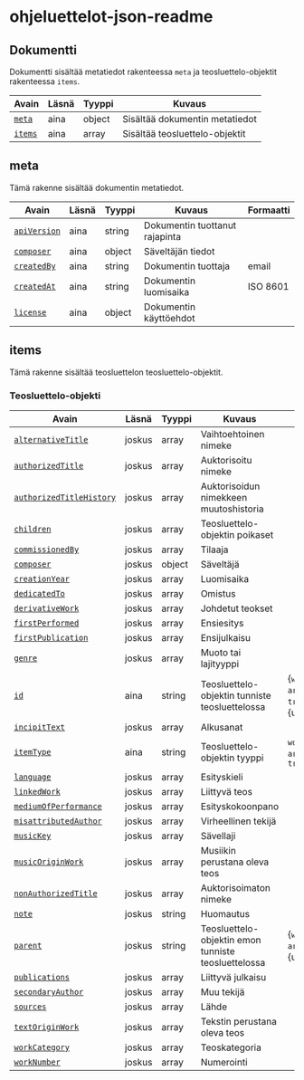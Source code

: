 # ohjeluettelot-json-readme

## Dokumentti

Dokumentti sisältää metatiedot rakenteessa `meta` ja teosluettelo-objektit rakenteessa `items`.

| Avain | Läsnä | Tyyppi | Kuvaus |
| --- | --- | --- | --- |
| [`meta`](#meta) | aina | object | Sisältää dokumentin metatiedot |
| [`items`](#items) | aina  | array | Sisältää teosluettelo-objektit |

## meta

Tämä rakenne sisältää dokumentin metatiedot.

| Avain | Läsnä | Tyyppi | Kuvaus | Formaatti |
| --- | --- | --- | --- | --- |
| [`apiVersion`](meta/apiVersion.md) | aina | string |  Dokumentin tuottanut rajapinta |  |
| [`composer`](meta/composer.md) | aina | object | Säveltäjän tiedot |  |
| [`createdBy`](meta/createdBy.md) | aina | string |  Dokumentin tuottaja | email |
| [`createdAt`](meta/createdAt.md) | aina | string |  Dokumentin luomisaika | ISO 8601 |
| [`license`](meta/license.md) | aina | object |  Dokumentin käyttöehdot |  |


## items

Tämä rakenne sisältää teosluettelon teosluettelo-objektit.

### Teosluettelo-objekti

| Avain | Läsnä | Tyyppi | Kuvaus | Formaatti |
| --- | --- | --- | --- | --- |
| [`alternativeTitle`](items/alternativeTitle.md) | joskus | array | Vaihtoehtoinen nimeke | |
| [`authorizedTitle`](items/authorizedTitle.md) | joskus | array | Auktorisoitu nimeke  | |
| [`authorizedTitleHistory`](items/authorizedTitleHistory.md) | joskus | array | Auktorisoidun nimekkeen muutoshistoria | |
| [`children`](items/children.md) | joskus | array | Teosluettelo-objektin poikaset  | |
| [`commissionedBy`](items/commissionedBy.md) | joskus | array | Tilaaja  | |
| [`composer`](items/composer.md) | joskus | object | Säveltäjä | |
| [`creationYear`](items/creationYear.md) | joskus | array | Luomisaika | |
| [`dedicatedTo`](items/dedicatedTo.md) | joskus | array | Omistus | |
| [`derivativeWork`](items/derivativeWork.md) | joskus | array | Johdetut teokset | |
| [`firstPerformed`](items/firstPerformed.md) | joskus | array | Ensiesitys | |
| [`firstPublication`](items/firstPublication.md) | joskus | array | Ensijulkaisu | |
| [`genre`](items/genre.md) | joskus | array | Muoto tai lajityyppi | |
| [`id`](items/id.md) | aina  | string | Teosluettelo-objektin tunniste teosluettelossa | {`work` \| `part` \| `arrangement` \| `translation`}-{uuid} |
| [`incipitText`](items/incipitText.md) | joskus | array | Alkusanat | |
| [`itemType`](items/itemType.md) | aina | string | Teosluettelo-objektin tyyppi | `work` \| `part` \| `arrangement` \| `translation`  |
| [`language`](items/language.md) | joskus | array | Esityskieli | |
| [`linkedWork`](items/linkedWork.md) | joskus | array | Liittyvä teos | |
| [`mediumOfPerformance`](items/mediumOfPerformance.md) | joskus | array | Esityskokoonpano | |
| [`misattributedAuthor`](items/misattributedAuthor.md) | joskus | array | Virheellinen tekijä | |
| [`musicKey`](items/musicKey.md) | joskus | array | Sävellaji | |
| [`musicOriginWork`](items/musicOriginWork.md) | joskus | array | Musiikin perustana oleva teos | |
| [`nonAuthorizedTitle`](items/nonAuthorizedTitle.md) | joskus | array | Auktorisoimaton nimeke | |
| [`note`](items/note.md) | joskus | string | Huomautus | |
| [`parent`](items/parent.md) | joskus  | string | Teosluettelo-objektin emon tunniste teosluettelossa | {`work` \| `part` \| `arrangement`}-{uuid} |
| [`publications`](items/publications.md) | joskus  | array | Liittyvä julkaisu | |
| [`secondaryAuthor`](items/secondaryAuthor.md) | joskus | array | Muu tekijä | |
| [`sources`](items/sources.md) | joskus  | array | Lähde | |
| [`textOriginWork`](items/textOriginWork.md) | joskus  | array | Tekstin perustana oleva teos | |
| [`workCategory`](items/workCategory.md) | joskus | array | Teoskategoria | |
| [`workNumber`](items/workNumber.md) | joskus  | array | Numerointi | |